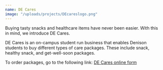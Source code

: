 ```yaml
---
name: DE Cares
image: "/uploads/projects/DEcareslogo.png"
---
```


Buying tasty snacks and healthcare items have never been easier. With this in mind, we introduce DE Cares.

DE Cares is an on-campus student run business that enables Denison students to buy different types of care packages. These include snack, healthy snack, and get-well-soon packages. 

To order packages, go to the following link: [DE Cares online form](https://denison.wufoo.com/forms/qm8hvkj0ydz2ls/)

